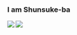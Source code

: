 ### I am Shunsuke-ba
  <img align="left" src="https://github-readme-stats.vercel.app/api?username=Shunsuke-ba&show_icons=true&theme=material-palenight" />
  <img align="left" src="https://github-readme-stats.vercel.app/api/top-langs/?username=Shunsuke-ba&hide=go&theme=material-palenight">
